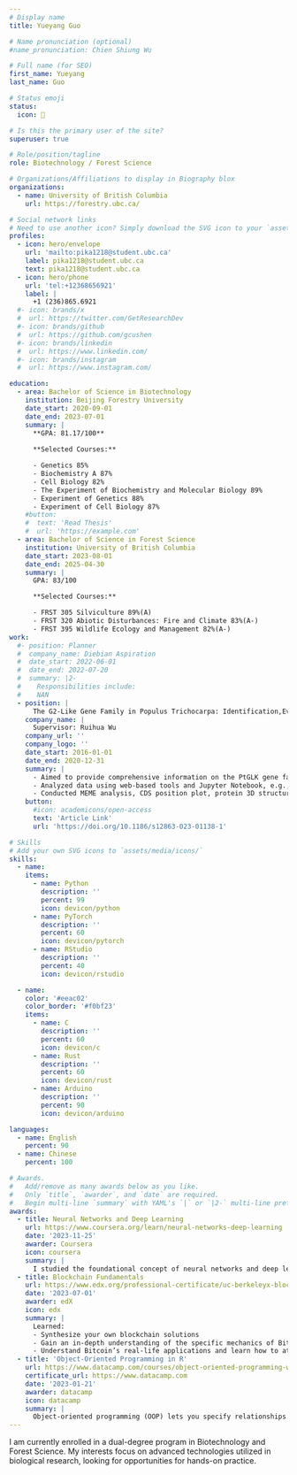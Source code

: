 ```yaml
---
# Display name
title: Yueyang Guo

# Name pronunciation (optional)
#name_pronunciation: Chien Shiung Wu

# Full name (for SEO)
first_name: Yueyang
last_name: Guo

# Status emoji
status:
  icon: 🔬

# Is this the primary user of the site?
superuser: true

# Role/position/tagline
role: Biotechnology / Forest Science

# Organizations/Affiliations to display in Biography blox
organizations:
  - name: University of British Columbia
    url: https://forestry.ubc.ca/

# Social network links
# Need to use another icon? Simply download the SVG icon to your `assets/media/icons/` folder.
profiles:
  - icon: hero/envelope
    url: 'mailto:pika1218@student.ubc.ca'
    label: pika1218@student.ubc.ca
    text: pika1218@student.ubc.ca
  - icon: hero/phone
    url: 'tel:+12368656921'
    label: |
      +1 (236)865.6921
  #- icon: brands/x
  #  url: https://twitter.com/GetResearchDev
  #- icon: brands/github
  #  url: https://github.com/gcushen
  #- icon: brands/linkedin
  #  url: https://www.linkedin.com/
  #- icon: brands/instagram
  #  url: https://www.instagram.com/

education:
  - area: Bachelor of Science in Biotechnology
    institution: Beijing Forestry University
    date_start: 2020-09-01
    date_end: 2023-07-01
    summary: |
      **GPA: 81.17/100**
      
      **Selected Courses:**

      - Genetics 85%
      - Biochemistry A 87%
      - Cell Biology 82%
      - The Experiment of Biochemistry and Molecular Biology 89% 
      - Experiment of Genetics 88%
      - Experiment of Cell Biology 87%
    #button:
    #  text: 'Read Thesis'
    #  url: 'https://example.com'
  - area: Bachelor of Science in Forest Science
    institution: University of British Columbia
    date_start: 2023-08-01
    date_end: 2025-04-30
    summary: |
      GPA: 83/100

      **Selected Courses:**

      - FRST 305 Silviculture 89%(A)
      - FRST 320 Abiotic Disturbances: Fire and Climate 83%(A-)
      - FRST 395 Wildlife Ecology and Management 82%(A-)
work:
  #- position: Planner
  #  company_name: Diebian Aspiration
  #  date_start: 2022-06-01
  #  date_end: 2022-07-20
  #  summary: |2-
  #    Responsibilities include:
  #    NAN
  - position: |
      The G2-Like Gene Family in Populus Trichocarpa: Identification,Evolution and Expression Profiles
    company_name: |
      Supervisor: Ruihua Wu
    company_url: ''
    company_logo: ''
    date_start: 2016-01-01
    date_end: 2020-12-31
    summary: |
      - Aimed to provide comprehensive information on the PtGLK gene family and elucidate the potential functional characterization of PtGLK genes in P. trichocarpa;
      - Analyzed data using web-based tools and Jupyter Notebook, e.g., promoter analysis;
      - Conducted MEME analysis, CDS position plot, protein 3D structure prediction, RNA hot map plot and validation, etc., contributing to the project progress.
    button:
      #icon: academicons/open-access
      text: 'Article Link'
      url: 'https://doi.org/10.1186/s12863-023-01138-1'

# Skills
# Add your own SVG icons to `assets/media/icons/`
skills:
  - name: 
    items:
      - name: Python
        description: ''
        percent: 99
        icon: devicon/python
      - name: PyTorch
        description: ''
        percent: 60
        icon: devicon/pytorch
      - name: RStudio
        description: ''
        percent: 40
        icon: devicon/rstudio

  - name:
    color: '#eeac02'
    color_border: '#f0bf23'
    items:
      - name: C
        description: ''
        percent: 60
        icon: devicon/c
      - name: Rust
        description: ''
        percent: 60
        icon: devicon/rust
      - name: Arduino
        description: ''
        percent: 90
        icon: devicon/arduino

languages:
  - name: English
    percent: 90
  - name: Chinese
    percent: 100

# Awards.
#   Add/remove as many awards below as you like.
#   Only `title`, `awarder`, and `date` are required.
#   Begin multi-line `summary` with YAML's `|` or `|2-` multi-line prefix and indent 2 spaces below.
awards:
  - title: Neural Networks and Deep Learning
    url: https://www.coursera.org/learn/neural-networks-deep-learning
    date: '2023-11-25'
    awarder: Coursera
    icon: coursera
    summary: |
      I studied the foundational concept of neural networks and deep learning. By the end, I was familiar with the significant technological trends driving the rise of deep learning; build, train, and apply fully connected deep neural networks; implement efficient (vectorized) neural networks; identify key parameters in a neural network’s architecture; and apply deep learning to your own applications.
  - title: Blockchain Fundamentals
    url: https://www.edx.org/professional-certificate/uc-berkeleyx-blockchain-fundamentals
    date: '2023-07-01'
    awarder: edX
    icon: edx
    summary: |
      Learned:
      - Synthesize your own blockchain solutions
      - Gain an in-depth understanding of the specific mechanics of Bitcoin
      - Understand Bitcoin’s real-life applications and learn how to attack and destroy Bitcoin, Ethereum, smart contracts and Dapps, and alternatives to Bitcoin’s Proof-of-Work consensus algorithm
  - title: 'Object-Oriented Programming in R'
    url: https://www.datacamp.com/courses/object-oriented-programming-with-s3-and-r6-in-r
    certificate_url: https://www.datacamp.com
    date: '2023-01-21'
    awarder: datacamp
    icon: datacamp
    summary: |
      Object-oriented programming (OOP) lets you specify relationships between functions and the objects that they can act on, helping you manage complexity in your code. This is an intermediate level course, providing an introduction to OOP, using the S3 and R6 systems. S3 is a great day-to-day R programming tool that simplifies some of the functions that you write. R6 is especially useful for industry-specific analyses, working with web APIs, and building GUIs.
---
```


I am currently enrolled in a dual-degree program in Biotechnology and Forest Science. 
My interests focus on advanced technologies utilized in biological research, looking for opportunities for hands-on practice.
